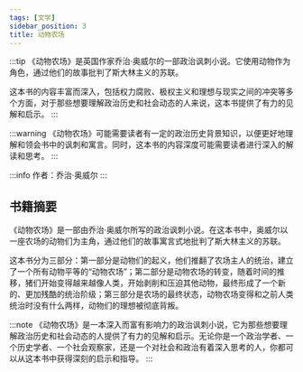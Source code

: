 ```yaml
---
tags: [文学]
sidebar_position: 3
title: 动物农场
---
```


:::tip
《动物农场》是英国作家乔治·奥威尔的一部政治讽刺小说。它使用动物作为角色，通过他们的故事批判了斯大林主义的苏联。

这本书的内容丰富而深入，包括权力腐败、极权主义和理想与现实之间的冲突等多个方面，对于那些想要理解政治历史和社会动态的人来说，这本书提供了有力的见解和启示。
:::

:::warning
《动物农场》可能需要读者有一定的政治历史背景知识，以便更好地理解和领会书中的讽刺和寓言。同时，这本书的内容深度可能需要读者进行深入的解读和思考。
:::

:::info
作者：乔治·奥威尔
:::

## 书籍摘要

《动物农场》是一部由乔治·奥威尔所写的政治讽刺小说。在这本书中，奥威尔以一座农场的动物们为主角，通过他们的故事寓言式地批判了斯大林主义的苏联。

这本书分为三部分：第一部分是动物们的起义，他们推翻了农场主人的统治，建立了一个所有动物平等的“动物农场”；第二部分是动物农场的转变，随着时间的推移，猪们开始变得越来越像人类，开始剥削和压迫其他动物，最终形成了一个新的、更加残酷的统治阶级；第三部分是农场的最终状态，动物农场变得和之前人类统治时没有什么两样，动物们的理想被彻底背叛。

:::note
《动物农场》是一本深入而富有影响力的政治讽刺小说，它为那些想要理解政治历史和社会动态的人提供了有力的见解和启示。无论你是一个政治学者、一个历史学者、一个社会观察家，还是一个对社会和政治有着深入思考的人，你都可以从这本书中获得深刻的启示和指导。
:::